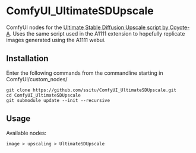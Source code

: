 # ComfyUI_UltimateSDUpscale
 ComfyUI nodes for the [Ultimate Stable Diffusion Upscale script by Coyote-A](https://github.com/Coyote-A/ultimate-upscale-for-automatic1111).
 Uses the same script used in the A1111 extension to hopefully replicate images generated using the A1111 webui.

## Installation
Enter the following commands from the commandline starting in ComfyUI/custom_nodes/
```
git clone https://github.com/ssitu/ComfyUI_UltimateSDUpscale.git
cd ComfyUI_UltimateSDUpscale
git submodule update --init --recursive
```

## Usage
Available nodes:
```
image > upscaling > UltimateSDUpscale
```
